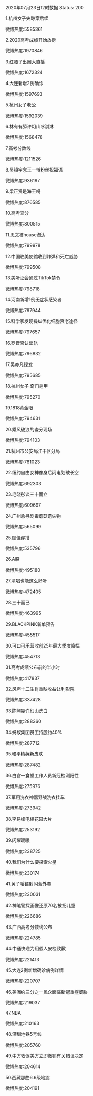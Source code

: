 2020年07月23日12时数据
Status: 200

1.杭州女子失踪案后续

微博热度:5585361

2.2020高考成绩开始放榜

微博热度:1970846

3.红腰子出圈大直播

微博热度:1672324

4.大连新增2例确诊

微博热度:1597693

5.杭州女子老公

微博热度:1592039

6.林有有舔许幻山冰淇淋

微博热度:1568478

7.高考分数线

微博热度:1211526

8.吴镇宇念王一博粉丝祝福语

微博热度:936197

9.梁正贤是海王吗

微博热度:876585

10.高考查分

微博热度:800515

11.思文被house淘汰

微博热度:799978

12.中国驻美使馆收到炸弹和死亡威胁

微博热度:799508

13.美听证会通过TikTok禁令

微博热度:798718

14.河南新增1例无症状感染者

微博热度:797944

15.科学家发现操纵优化细胞衰老途径

微博热度:797657

16.罗晋否认出轨

微博热度:796832

17.吴亦凡绿发

微博热度:795685

18.杭州女子 奇门遁甲

微博热度:795270

19.1818黄金眼

微博热度:794631

20.乘风破浪的查分现场

微博热度:794103

21.杭州市公安局江干区分局

微博热度:781023

22.纽约自由女神像身后闪电划破长空

微博热度:692303

23.毛晓彤谈三十而立

微博热度:609697

24.广州急寻剧毒蘑菇遗失物

微博热度:565099

25.顾佳穿搭

微博热度:535796

26.A股

微博热度:495180

27.清唱也能这么好听

微博热度:472405

28.三十而已

微博热度:463995

29.BLACKPINK新单预告

微博热度:455517

30.可口可乐营收创25年最大季度降幅

微博热度:454713

31.高考成绩公布前的半小时

微博热度:417837

32.风声十二生肖重映收益让利影院

微博热度:337428

33.陈屿靠许幻山洗白

微博热度:288360

34.蚂蚁集团员工持股约40%

微博热度:287712

35.和平精英新皮肤

微博热度:287482

36.白宫一食堂工作人员新冠检测阳性

微博热度:275976

37.军用洗衣神器野战洗衣挂车

微博热度:273942

38.李易峰电梯花园大片

微博热度:253192

39.闪耀暖暖

微博热度:238725

40.我们为什么要探索火星

微博热度:230174

41.黄子韬镭射闪蓝外套

微博热度:230031

42.神笔警探画像还原70名被拐儿童

微博热度:226686

43.广西高考分数线公布

微博热度:224785

44.中通快递为用假人安检致歉

微博热度:221413

45.大连2例新增确诊病例详情

微博热度:220707

46.美洲约三分之一民众面临新冠重症威胁

微博热度:219037

47.NBA

微博热度:210163

48.深圳地铁5号线

微博热度:205760

49.中方敦促美方立即撤销有关错误决定

微博热度:204614

50.西藏那曲6.6级地震

微博热度:204191

